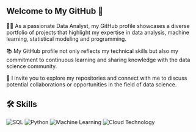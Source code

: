 ## Welcome to My GitHub 👋

👨‍💻 As a passionate Data Analyst, my GitHub profile showcases a diverse portfolio of projects that highlight my expertise in data analysis, machine learning, statistical modeling and programming. 

📚 My GitHub profile not only reflects my technical skills but also my commitment to continuous learning and sharing knowledge with the data science community. 

🤖 I invite you to explore my repositories and connect with me to discuss potential collaborations or opportunities in the field of data science.

## 🛠️ Skills

![SQL](https://img.shields.io/badge/SQL-02569B?style=for-the-badge&logo=sqlite&logoColor=white)
![Python](https://img.shields.io/badge/Python-3776AB?style=for-the-badge&logo=python&logoColor=white)
![Machine Learning](https://img.shields.io/badge/Machine%20Learning-FF6F00?style=for-the-badge&logo=ai&logoColor=white)
![Cloud Technology](https://img.shields.io/badge/Cloud-4285F4?style=for-the-badge&logo=googlecloud&logoColor=white)